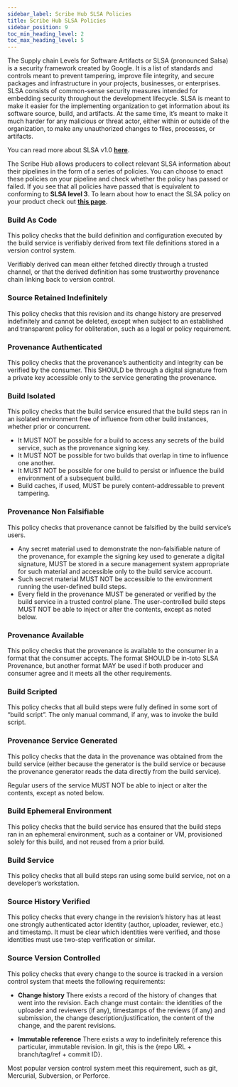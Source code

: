```yaml
---
sidebar_label: Scribe Hub SLSA Policies
title: Scribe Hub SLSA Policies
sidebar_position: 9
toc_min_heading_level: 2
toc_max_heading_level: 5
---
```


The Supply chain Levels for Software Artifacts or SLSA (pronounced Salsa) is a security framework created by Google. It is a list of standards and controls meant to prevent tampering, improve file integrity, and secure packages and infrastructure in your projects, businesses, or enterprises. SLSA consists of common-sense security measures intended for embedding security throughout the development lifecycle. SLSA is meant to make it easier for the implementing organization to get information about its software source, build, and artifacts. At the same time, it’s meant to make it much harder for any malicious or threat actor, either within or outside of the organization, to make any unauthorized changes to files, processes, or artifacts.

You can read more about SLSA v1.0 **[here](https://slsa.dev/ "SLSA Framework")**. 

The Scribe Hub allows producers to collect relevant SLSA information about their pipelines in the form of a series of policies. You can choose to enact these policies on your pipeline and check whether the policy has passed or failed. If you see that all policies have passed that is equivalent to conforming to __SLSA level 3__. To learn about how to enact the SLSA policy on your product check out **[this page](../secure-sfw-slsa)**.

### Build As Code 
This policy checks that the build definition and configuration executed by the build service is verifiably derived from text file definitions stored in a version control system.

Verifiably derived can mean either fetched directly through a trusted channel, or that the derived definition has some trustworthy provenance chain linking back to version control.

### Source Retained Indefinitely
This policy checks that this revision and its change history are preserved indefinitely and cannot be deleted, except when subject to an established and transparent policy for obliteration, such as a legal or policy requirement.

### Provenance Authenticated
This policy checks that the provenance’s authenticity and integrity can be verified by the consumer. This SHOULD be through a digital signature from a private key accessible only to the service generating the provenance.

### Build Isolated
This policy checks that the build service ensured that the build steps ran in an isolated environment free of influence from other build instances, whether prior or concurrent.

* It MUST NOT be possible for a build to access any secrets of the build service, such as the provenance signing key.
* It MUST NOT be possible for two builds that overlap in time to influence one another.
* It MUST NOT be possible for one build to persist or influence the build environment of a subsequent build.
* Build caches, if used, MUST be purely content-addressable to prevent tampering.

### Provenance Non Falsifiable
This policy checks that provenance cannot be falsified by the build service’s users.

* Any secret material used to demonstrate the non-falsifiable nature of the provenance, for example the signing key used to generate a digital signature, MUST be stored in a secure management system appropriate for such material and accessible only to the build service account.
* Such secret material MUST NOT be accessible to the environment running the user-defined build steps.
* Every field in the provenance MUST be generated or verified by the build service in a trusted control plane. The user-controlled build steps MUST NOT be able to inject or alter the contents, except as noted below.

### Provenance Available
This policy checks that the provenance is available to the consumer in a format that the consumer accepts. The format SHOULD be in-toto SLSA Provenance, but another format MAY be used if both producer and consumer agree and it meets all the other requirements.

### Build Scripted
This policy checks that all build steps were fully defined in some sort of “build script”. The only manual command, if any, was to invoke the build script.

### Provenance Service Generated
This policy checks that the data in the provenance was obtained from the build service (either because the generator is the build service or because the provenance generator reads the data directly from the build service).

Regular users of the service MUST NOT be able to inject or alter the contents, except as noted below.

### Build Ephemeral Environment
This policy checks that the build service has ensured that the build steps ran in an ephemeral environment, such as a container or VM, provisioned solely for this build, and not reused from a prior build.

### Build Service
This policy checks that all build steps ran using some build service, not on a developer’s workstation.

### Source History Verified
This policy checks that every change in the revision’s history has at least one strongly authenticated actor identity (author, uploader, reviewer, etc.) and timestamp. It must be clear which identities were verified, and those identities must use two-step verification or similar. 

### Source Version Controlled
This policy checks that every change to the source is tracked in a version control system that meets the following requirements:

* __Change history__ There exists a record of the history of changes that went into the revision. Each change must contain: the identities of the uploader and reviewers (if any), timestamps of the reviews (if any) and submission, the change description/justification, the content of the change, and the parent revisions.

* __Immutable reference__ There exists a way to indefinitely reference this particular, immutable revision. In git, this is the {repo URL + branch/tag/ref + commit ID}.

Most popular version control system meet this requirement, such as git, Mercurial, Subversion, or Perforce.